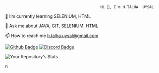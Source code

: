                                                Hi 👋, I'm H.TALHA  UYSAL

🌱 I’m currently learning SELENIUM, HTML

💬 Ask me about JAVA, GIT, SELENIUM, HTML

📫 How to reach me h.talha.uysal@gmail.com

[![Github Badge](https://img.shields.io/badge/-Github-000?style=quare&labelColor=000&logo=Github&logoColor=white&link=link)](https://github.com/HTU16)
[![Discord Badge](https://img.shields.io/badge/-Discord-5865F2?style=flat-quare&labelColor=5865F2&logo=discord&logoColor=white&link=link)](https://discord.com/channels/@me)


![Your Repository's Stats](https://github-readme-stats.vercel.app/api?username=HTU16&show_icons=true)
<!---
HTU16/HTU16 is a ✨ special ✨ repository because its `README.md` (this file) appears on your GitHub profile.
You can click the Preview link to take a look at your changes.
--->
n
